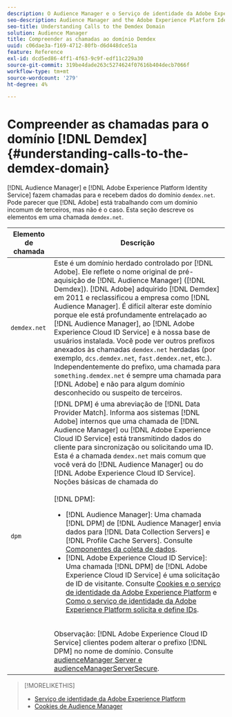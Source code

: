 ```yaml
---
description: O Audience Manager e o Serviço de identidade da Adobe Experience Platform fazem chamadas para e recebem dados do domínio demdex.net. Pode parecer que o Adobe está trabalhando com um domínio incomum de terceiros, mas não é o caso. Esta seção descreve os elementos em uma chamada demdex.net.
seo-description: Audience Manager and the Adobe Experience Platform Identity Service make calls to and receive data from the demdex.net domain. This may seem like Adobe is working with an unusual third-party domain, but this is not the case. This section describes the elements in a demdex.net call.
seo-title: Understanding Calls to the Demdex Domain
solution: Audience Manager
title: Compreender as chamadas ao domínio Demdex
uuid: c06dae3a-f169-4712-80fb-d6d448dce51a
feature: Reference
exl-id: dcd5ed86-4ff1-4f63-9c9f-edf11c229a30
source-git-commit: 319be4dade263c5274624f07616b404decb7066f
workflow-type: tm+mt
source-wordcount: '279'
ht-degree: 4%

---
```


# Compreender as chamadas para o domínio [!DNL Demdex] {#understanding-calls-to-the-demdex-domain}

[!DNL Audience Manager] e [!DNL Adobe Experience Platform Identity Service] fazem chamadas para e recebem dados do domínio `demdex.net`. Pode parecer que [!DNL Adobe] está trabalhando com um domínio incomum de terceiros, mas não é o caso. Esta seção descreve os elementos em uma chamada `demdex.net`.

| Elemento de chamada | Descrição |
|---|---|
| `demdex.net` | Este é um domínio herdado controlado por [!DNL Adobe]. Ele reflete o nome original de pré-aquisição de [!DNL Audience Manager] ([!DNL Demdex]). [!DNL Adobe] adquirido [!DNL Demdex] em 2011 e reclassificou a empresa como [!DNL Audience Manager]. É difícil alterar este domínio porque ele está profundamente entrelaçado ao [!DNL Audience Manager], ao [!DNL Adobe Experience Cloud ID Service] e à nossa base de usuários instalada. Você pode ver outros prefixos anexados às chamadas `demdex.net` herdadas (por exemplo, `dcs.demdex.net`, `fast.demdex.net`, etc.). Independentemente do prefixo, uma chamada para `something.demdex.net` é sempre uma chamada para [!DNL Adobe] e não para algum domínio desconhecido ou suspeito de terceiros. |
| `dpm` | [!DNL DPM] é uma abreviação de [!DNL Data Provider Match]. Informa aos sistemas [!DNL Adobe] internos que uma chamada de [!DNL Audience Manager] ou [!DNL Adobe Experience Cloud ID Service] está transmitindo dados do cliente para sincronização ou solicitando uma ID. Esta é a chamada `demdex.net` mais comum que você verá do [!DNL Audience Manager] ou do [!DNL Adobe Experience Cloud ID Service]. Noções básicas de chamada do <br><br>[!DNL DPM]: <ul><li>[!DNL Audience Manager]: Uma chamada [!DNL DPM] de [!DNL Audience Manager] envia dados para [!DNL Data Collection Servers] e [!DNL Profile Cache Servers]. Consulte [Componentes da coleta de dados](../reference/system-components/components-data-collection.md).</li><li>[!DNL Adobe Experience Cloud ID Service]: Uma chamada [!DNL DPM] de [!DNL Adobe Experience Cloud ID Service] é uma solicitação de ID de visitante. Consulte [Cookies e o serviço de identidade da Adobe Experience Platform](https://experienceleague.adobe.com/docs/id-service/using/intro/cookies.html?lang=pt-BR) e [Como o serviço de identidade da Adobe Experience Platform solicita e define IDs](https://experienceleague.adobe.com/docs/id-service/using/intro/id-request.html?lang=pt-BR).</li></ul><br>Observação: [!DNL Adobe Experience Cloud ID Service] clientes podem alterar o prefixo [!DNL DPM] no nome de domínio. Consulte [audienceManager Server e audienceManagerServerSecure](https://experienceleague.adobe.com/docs/id-service/using/id-service-api/configurations/subdomain-config.html?lang=pt-BR). |

>[!MORELIKETHIS]
>
>* [Serviço de identidade da Adobe Experience Platform](https://experienceleague.adobe.com/docs/id-service/using/home.html?lang=pt-BR)
>* [Cookies de Audience Manager](https://experienceleague.adobe.com/docs/core-services/interface/ec-cookies/cookies-am.html?lang=pt-BR)
